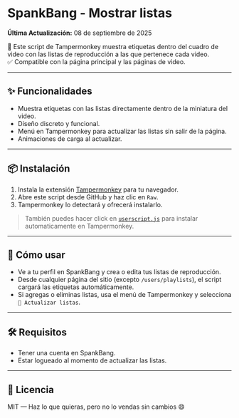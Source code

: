# SpankBang - Mostrar listas

**Última Actualización:** 08 de septiembre de 2025

📁 Este script de Tampermonkey muestra etiquetas dentro del cuadro de video con las listas de reproducción a las que pertenece cada video.  
✅ Compatible con la página principal y las páginas de video.  

---

## ✨ Funcionalidades

- Muestra etiquetas con las listas directamente dentro de la miniatura del video.
- Diseño discreto y funcional.
- Menú en Tampermonkey para actualizar las listas sin salir de la página.
- Animaciones de carga al actualizar.

---

## 📦 Instalación

1. Instala la extensión [Tampermonkey](https://www.tampermonkey.net/) para tu navegador.
2. Abre este script desde GitHub y haz clic en `Raw`.
3. Tampermonkey lo detectará y ofrecerá instalarlo.

> También puedes hacer click en [`userscript.js`](https://github.com/wernser412/SpankBang-tags/raw/refs/heads/main/SpankBang%20-%20Mostrar%20etiquetas%20en%20el%20video.user.js) para instalar automaticamente en Tampermonkey.

---

## 🔁 Cómo usar

- Ve a tu perfil en SpankBang y crea o edita tus listas de reproducción.
- Desde cualquier página del sitio (excepto `/users/playlists`), el script cargará las etiquetas automáticamente.
- Si agregas o eliminas listas, usa el menú de Tampermonkey y selecciona `🔄 Actualizar listas`.

---

## 🛠 Requisitos

- Tener una cuenta en SpankBang.
- Estar logueado al momento de actualizar las listas.

---

## 📄 Licencia

MIT — Haz lo que quieras, pero no lo vendas sin cambios 😄
